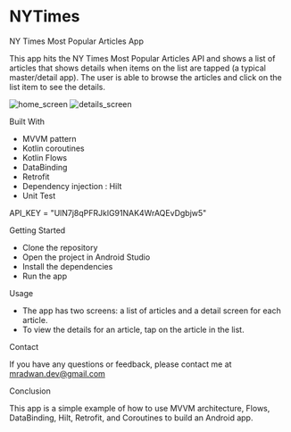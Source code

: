 # NYTimes
NY Times Most Popular Articles App

This app hits the NY Times Most Popular Articles API and shows a list of articles that shows details when items on the list are tapped (a typical master/detail app).
The user is able to browse the articles and click on the list item to see the details.

![home_screen](https://github.com/mradwan673/NYTimes/assets/32900633/12cfea55-b706-4846-8d41-4776177b3789) ![details_screen](https://github.com/mradwan673/NYTimes/assets/32900633/007aaf1e-d46b-46b6-8145-8554f5225308)


Built With

 - MVVM pattern
 - Kotlin coroutines
 - Kotlin Flows
 - DataBinding
 - Retrofit
 - Dependency injection : Hilt 
 - Unit Test

API_KEY = "UlN7j8qPFRJklG91NAK4WrAQEvDgbjw5"


Getting Started

 - Clone the repository
 - Open the project in Android Studio
 - Install the dependencies
 - Run the app

Usage

 - The app has two screens: a list of articles and a detail screen for each article.
 - To view the details for an article, tap on the article in the list.

Contact

If you have any questions or feedback, please contact me at mradwan.dev@gmail.com

Conclusion

This app is a simple example of how to use MVVM architecture, Flows, DataBinding, Hilt, Retrofit, and Coroutines to build an Android app.
